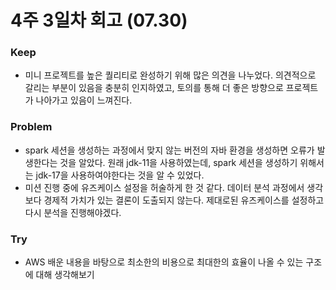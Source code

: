 # 4주 3일차 회고 (07.30)

### Keep
- 미니 프로젝트를 높은 퀄리티로 완성하기 위해 많은 의견을 나누었다. 의견적으로 갈리는 부분이 있음을 충분히 인지하였고, 토의를 통해 더 좋은 방향으로 프로젝트가 나아가고 있음이 느껴진다.

### Problem
- spark 세션을 생성하는 과정에서 맞지 않는 버전의 자바 환경을 생성하면 오류가 발생한다는 것을 알았다. 원래 jdk-11을 사용하였는데, spark 세션을 생성하기 위해서는 jdk-17을 사용하여야한다는 것을 알 수 있었다.
- 미션 진행 중에 유즈케이스 설정을 허술하게 한 것 같다. 데이터 분석 과정에서 생각보다 경제적 가치가 있는 결론이 도출되지 않는다. 제대로된 유즈케이스를 설정하고 다시 분석을 진행해야겠다.

### Try
- AWS 배운 내용을 바탕으로 최소한의 비용으로 최대한의 효율이 나올 수 있는 구조에 대해 생각해보기
